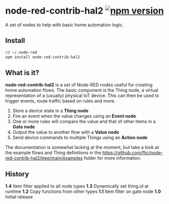# node-red-contrib-hal2 [![npm version](https://badge.fury.io/js/node-red-contrib-hal2.svg)](https://badge.fury.io/js/node-red-contrib-hal2)
A set of nodes to help with basic home automation logic.

## Install
```bash
cd ~/.node-red
npm install node-red-contrib-hal2
```

## What is it?
**node-red-contrib-hal2** is a set of Node-RED nodes useful for creating home automation flows. The basic component is the Thing node, a virtual representation of a (usually) physical IoT device. This can then be used to trigger events, route traffic based on rules and more.

1. Store a device state in a **Thing node**
2. Fire an event when the value changes using an **Event node**
3. One or more rules will compare the value and that of other Items in a **Gate node**
4. Output the value to another flow with a **Value node**
5. Send device commands to multiple Things using an **Action node**

The documentation is somewhat lacking at the moment, but take a look at the example flows and Thing definitions in the https://github.com/flic/node-red-contrib-hal2/tree/main/examples folder for more information.

## History

**1.4** Item filter applied to all node types
**1.3** Dynamically set thing.id at runtime
**1.2** Copy functions from other types
**1.1** Item filter on gate node
**1.0** Initial release